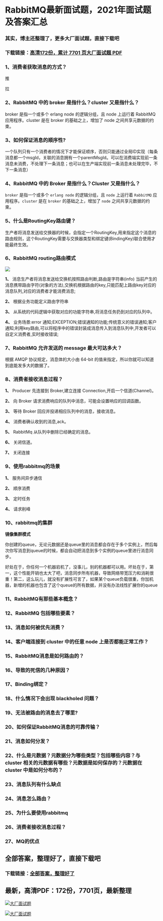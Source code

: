 # RabbitMQ最新面试题，2021年面试题及答案汇总

### 其实，博主还整理了，更多大厂面试题，直接下载吧

### 下载链接：[高清172份，累计 7701 页大厂面试题  PDF](https://github.com/souyunku/DevBooks/blob/master/docs/index.md)



### 1、消费者获取消息的方式？

推

拉


### 2、RabbitMQ 中的 broker 是指什么？cluster 又是指什么？

broker 是指一个或多个 erlang node 的逻辑分组，且 node 上运行着 RabbitMQ 应用程序。cluster 是在 broker 的基础之上，增加了 node 之间共享元数据的约束。


### 3、如何保证消息的顺序性?

一个队列只有一个消费者的情况下才能保证顺序，否则只能通过全局ID实现（每条消息都一个msgId，关联的消息拥有一个parentMsgId。可以在消费端实现前一条消息未消费，不处理下一条消息；也可以在生产端实现前一条消息未处理完毕，不下一条消息）


### 4、RabbitMQ 中的 Broker 是指什么？Cluster 又是指什么？

`broker` 是指一个或多个 `erlang node` 的逻辑分组，且 `node` 上运行着 `RabbitMQ` 应用程序。`cluster` 是在 `broker` 的基础之上，增加了 `node` 之间共享元数据的约束。


### 5、什么是RoutingKey路由键？

生产者将消息发送给交换器的时候，会指定一个RoutingKey,用来指定这个消息的路由规则，这个RoutingKey需要与交换器类型和绑定键(BindingKey)联合使用才能最终生效。


### 6、RabbitMQ routing路由模式

![](https://gitee.com/souyunkutech/souyunku-home/raw/master/images/souyunku-web/2020/5/2/030/5/35_7.png#alt=35%5C_7.png)

**1、** 消息生产者将消息发送给交换机按照路由判断,路由是字符串(info) 当前产生的消息携带路由字符(对象的方法),交换机根据路由的key,只能匹配上路由key对应的消息队列,对应的消费者才能消费消息;

**2、** 根据业务功能定义路由字符串

**3、** 从系统的代码逻辑中获取对应的功能字符串,将消息任务扔到对应的队列中。

**4、** 业务场景:error 通知;EXCEPTION;错误通知的功能;传统意义的错误通知;客户通知;利用key路由,可以将程序中的错误封装成消息传入到消息队列中,开发者可以自定义消费者,实时接收错误;


### 7、RabbitMQ 允许发送的 message 最大可达多大？

根据 AMQP 协议规定，消息体的大小由 64-bit 的值来指定，所以你就可以知道到底能发多大的数据了。


### 8、消费者接收消息过程？

**1、** Producer 先连接到 Broker,建立连接 Connection,开启一个信道(Channel)。

**2、** 向 Broker 请求消费响应的队列中消息，可能会设置响应的回调函数。

**3、** 等待 Broker 回应并投递相应队列中的消息，接收消息。

**4、** 消费者确认收到的消息,ack。

**5、** RabbitMq 从队列中删除已经确定的消息。

**6、** 关闭信道。

**7、** 关闭连接


### 9、使用rabbitmq的场景

**1、** 服务间异步通信

**2、** 顺序消费

**3、** 定时任务

**4、** 请求削峰


### 10、rabbitmq的集群

**镜像集群模式**

你创建的queue，无论元数据还是queue里的消息都会存在于多个实例上，然后每次你写消息到queue的时候，都会自动把消息到多个实例的queue里进行消息同步。

好处在于，你任何一个机器宕机了，没事儿，别的机器都可以用。坏处在于，第一，这个性能开销也太大了吧，消息同步所有机器，导致网络带宽压力和消耗很重！第二，这么玩儿，就没有扩展性可言了，如果某个queue负载很重，你加机器，新增的机器也包含了这个queue的所有数据，并没有办法线性扩展你的queue


### 11、RabbitMQ有那些基本概念？
### 12、RabbitMQ 包括哪些要素？
### 13、消息如何被优先消费？
### 14、客户端连接到 cluster 中的任意 node 上是否都能正常工作？
### 15、RabbitMQ消息是如何路由的？
### 16、导致的死信的几种原因？
### 17、Binding绑定？
### 18、什么情况下会出现 blackholed 问题？
### 19、无法被路由的消息去了哪里?
### 20、如何保证RabbitMQ消息的可靠传输？
### 21、消息如何分发？
### 22、什么是元数据？元数据分为哪些类型？包括哪些内容？与 cluster 相关的元数据有哪些？元数据是如何保存的？元数据在 cluster 中是如何分布的？
### 23、消息队列有什么缺点
### 24、消息怎么路由？
### 25、为什么要使用rabbitmq
### 26、消费者接收消息过程？
### 27、MQ的优点




## 全部答案，整理好了，直接下载吧

### 下载链接：[全部答案，整理好了](https://www.souyunku.com/wp-content/uploads/weixin/githup-weixin-2.png)




## 最新，高清PDF：172份，7701页，最新整理

[![大厂面试题](https://www.souyunku.com/wp-content/uploads/weixin/mst.png "架构师专栏")](https://www.souyunku.com/wp-content/uploads/weixin/githup-weixin.png "架构师专栏")

[![大厂面试题](https://www.souyunku.com/wp-content/uploads/weixin/githup-weixin.png "架构师专栏")](https://www.souyunku.com/wp-content/uploads/weixin/githup-weixin.png "架构师专栏")
